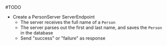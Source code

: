 #TODO

- Create a PersonServer ServerEndpoint
    - The server receives the full name of a `Person`
    - The server parses out the first and last name, and saves the `Person` in the database
    - Send "success" or "failure" as response